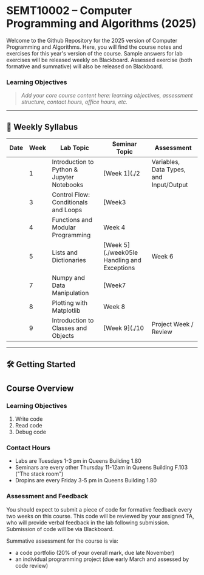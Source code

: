 # SEMT10002 – Computer Programming and Algorithms (2025)

Welcome to the Github Repository for the 2025 version of Computer Programming and Algorithms. Here, you will find the course notes and exercises for this year's version of the course. Sample answers for lab exercises will be released weekly on Blackboard. Assessed exercise (both formative and summative) will also be released on Blackboard. 

### Learning Objectives
> _Add your core course content here: learning objectives, assessment structure, contact hours, office hours, etc._

---

## 📅 Weekly Syllabus
|Date| Week | Lab Topic | Seminar Topic | Assessment |
|---|------|-------|-----------|--------------|
|| 1 | Introduction to Python & Jupyter Notebooks | [Week 1](./2 | Variables, Data Types, and Input/Output | Week 2 ||
|| 3 | Control Flow: Conditionals and Loops | [Week3 ||
|| 4 | Functions and Modular Programming | Week 4 ||
|| 5 | Lists and Dictionaries | [Week 5](./week05le Handling and Exceptions | Week 6 ||
|| 7 | Numpy and Data Manipulation | [Week7 ||
|| 8 | Plotting with Matplotlib | Week 8 ||
|| 9 | Introduction to Classes and Objects | [Week 9](./10 | Project Week / Review | Week 10 ||

---

## 🛠️ Getting Started


## Course Overview

### Learning Objectives

1. Write code
2. Read code
3. Debug code

### Contact Hours

- Labs are Tuesdays 1-3 pm in Queens Building 1.80
- Seminars are every other Thursday 11-12am in Queens Building F.103 ("The stack room")
- Dropins are every Friday 3-5 pm in Queens Building 1.80

### Assessment and Feedback

You should expect to submit a piece of code for formative feedback every two weeks on this course. This code will be reviewed by your assigned TA, who will provide verbal feedback in the lab following submission. Submission of code will be via Blackboard. 

Summative assessment for the course is via:
+ a code portfolio (20% of your overall mark, due late November)
+ an individual programming project (due early March and assessed by code review)

